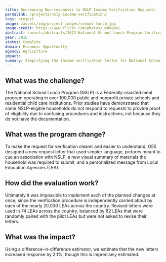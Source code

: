 ```yaml
---
title: Decreasing Non-responses to NSLP Income Verification Requests
permalink: /projects/nslp-income-verification/
tags: project
image: /assets/img/project-images/school-lunch.jpg
image-credit: https://www.flickr.com/photos/usdagov/
abstract: /assets/abstracts/1612-National-School-Lunch-Program-Verification.pdf
year: 2016
status: Complete
domain: Economic Opportunity
agency: Agriculture
impact:
summary: Simplifying the income verification letter for National School Lunch Program recipients increased response rate by 2.1%.
---
```

## What was the challenge?

The National School Lunch Program (NSLP) is a Federally-assisted meal program operating in over 100,000 public and nonprofit private schools and residential child care institutions. Prior studies have demonstrated that some NSLP-eligible households do not respond to requests to provide proof of eligibility due to confusing procedures and instructions, not because they do not have the documentation.

## What was the program change?

To make the request for verification clearer and easier to understand, OES designed a new request letter that used simpler language, pictures meant to cue an association with NSLP, a new visual summary of materials the household was required to submit, and a personalized message from Local Education Agencies (LEA).

## How did the evaluation work?

Ultimately it was impossible to implement each of the planned changes at once, since the verification procedure is independently carried about by each of the nearly 20,000 LEAs across the country. Revised letters were used in 74 LEAs across the country, balanced by 82 LEAs that were randomly paired with the pilot LEAs but were not asked to revise their letters.

## What was the impact?

Using a difference-in-difference estimator, we estimate that the new letters increased response by 2.1%, though this is imprecisely estimated.

